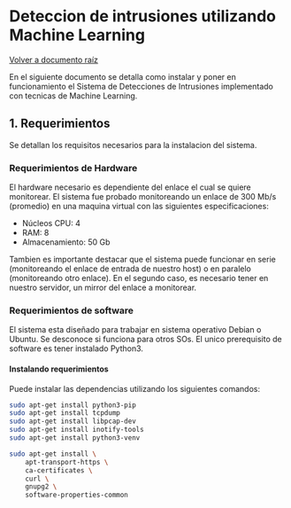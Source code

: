 # Deteccion de intrusiones utilizando Machine Learning

[Volver a documento raíz](https://gitlab.unc.edu.ar/csirt/csirt-docs/tree/master#csirt-docs)

En el siguiente documento se detalla como instalar y poner en funcionamiento el Sistema de Detecciones de Intrusiones implementado con tecnicas de Machine Learning.

## 1. Requerimientos

Se detallan los requisitos necesarios para la instalacion del sistema.

### Requerimientos de Hardware

El hardware necesario es dependiente del enlace el cual se quiere monitorear.
El sistema fue probado monitoreando un enlace de 300 Mb/s (promedio) en una maquina virtual con las siguientes especificaciones:

+ Núcleos CPU: 4
+ RAM: 8
+ Almacenamiento: 50 Gb

Tambien es importante destacar que el sistema puede funcionar en serie (monitoreando el enlace de entrada de nuestro host) o en paralelo (monitoreando otro enlace).
En el segundo caso, es necesario tener en nuestro servidor, un mirror del enlace a monitorear.

### Requerimientos de software

El sistema esta diseñado para trabajar en sistema operativo Debian o Ubuntu. Se desconoce si funciona para otros SOs.
El unico prerequisito de software es tener instalado Python3.

#### Instalando requerimientos

Puede instalar las dependencias utilizando los siguientes comandos:

```bash
sudo apt-get install python3-pip
sudo apt-get install tcpdump
sudo apt-get install libpcap-dev
sudo apt-get install inotify-tools
sudo apt-get install python3-venv

sudo apt-get install \
    apt-transport-https \
    ca-certificates \
    curl \
    gnupg2 \
    software-properties-common
```